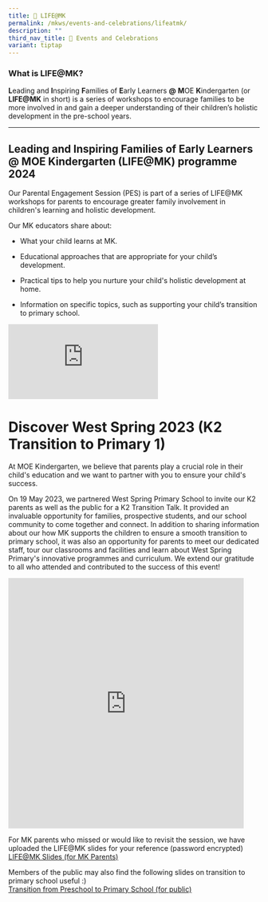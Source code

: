 ```yaml
---
title: 🏫 LIFE@MK
permalink: /mkws/events-and-celebrations/lifeatmk/
description: ""
third_nav_title: 🎉 Events and Celebrations
variant: tiptap
---
```

<h3>What is LIFE@MK?</h3>
<p><strong>L</strong>eading and <strong>I</strong>nspiring <strong>F</strong>amilies
of <strong>E</strong>arly Learners <strong>@</strong>  <strong>M</strong>OE <strong>K</strong>indergarten
(or <strong>LIFE@MK</strong> in short) is a series of workshops to encourage
families to be more involved in and gain a deeper understanding of their
children’s holistic development in the pre-school years.</p>
<hr>
<h2><strong>Leading and Inspiring Families of Early Learners @ MOE Kindergarten (LIFE@MK) programme 2024</strong></h2>
<p>Our Parental Engagement Session (PES) is part of a series of LIFE@MK workshops
for parents to encourage greater family involvement in children's learning
and holistic development.&nbsp;</p>
<p>Our MK educators share about:</p>
<ul>
<li>
<p>What your child learns at MK.</p>
</li>
<li>
<p>Educational approaches that are appropriate for your child’s development.</p>
</li>
<li>
<p>Practical tips to help you nurture your child's holistic development at
home.&nbsp;</p>
</li>
<li>
<p>Information on specific topics, such as supporting your child’s transition
to primary school.</p>
</li>
</ul>
<div class="iframe-wrapper">
<iframe allowfullscreen="true" frameborder="0" src="https://docs.google.com/presentation/d/e/2PACX-1vRSHshMXoyFAk0aVJ7hS8xwsWYVBSmlN-HH1pEY4NO8aEIaztoFCV2tVMLLQ-1cr9-nHDIttINNHKL2/embed?start=true&amp;loop=true&amp;delayms=3000"></iframe>
</div>
<p></p>
<h1>Discover West Spring 2023 (K2 Transition to Primary 1)</h1>
<p>At MOE Kindergarten, we believe that parents play a crucial role in their
child's education and we want to partner with you to ensure your child's
success.</p>
<p>On 19 May 2023, we partnered West Spring Primary School to invite our
K2 parents as well as the public for a K2 Transition Talk. It provided
an invaluable opportunity for families, prospective students, and our school
community to come together and connect. In addition to sharing information
about our how MK supports the children to ensure a smooth transition to
primary school, it was also an opportunity for parents to meet our dedicated
staff, tour our classrooms and facilities and learn about West Spring Primary's
innovative programmes and curriculum.&nbsp;We extend our gratitude to all
who attended and contributed to the success of this event!</p>
<div class="iframe-wrapper">
<iframe height="501" width="472" allowfullscreen="true" frameborder="0" src="https://docs.google.com/presentation/d/e/2PACX-1vRDEHkkyAu_557QkMWtae51qAtZjypxZNQE___UePz-eIYBXa2FA7abKxtxvQKGuIXvPNrxKFo4GEEg/embed?start=true&amp;loop=true&amp;delayms=5000"></iframe>
</div>
<p>For MK parents who missed or would like to revisit the session, we have
uploaded the LIFE@MK slides for your reference (password encrypted) <strong><br></strong>
<a href="/files/MK/life@mk_2023%20(encrypted).pdf" rel="noopener noreferrer nofollow" target="_blank">LIFE@MK Slides (for MK Parents)</a>
</p>
<p>Members of the public may also find the following slides on transition
to primary school useful :) <strong><br></strong><a href="/files/MK/transition%20from%20preschool%20to%20primary%20school.pdf" rel="noopener noreferrer nofollow" target="_blank">Transition from Preschool to Primary School (for public)</a>
</p>